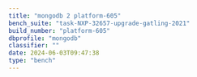 ```yaml
---
title: "mongodb 2 platform-605"
bench_suite: "task-NXP-32657-upgrade-gatling-2021"
build_number: "platform-605"
dbprofile: "mongodb"
classifier: ""
date: 2024-06-03T09:47:38
type: "bench"
---
```

